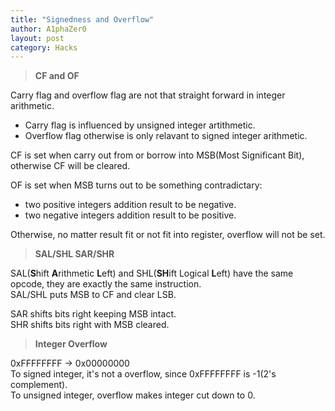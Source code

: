 ```yaml
---
title: "Signedness and Overflow"
author: A1phaZer0
layout: post
category: Hacks
---
```

>**CF and OF**  

Carry flag and overflow flag are not that straight forward in integer arithmetic.  
* Carry flag is influenced by unsigned integer artithmetic.  
* Overflow flag otherwise is only relavant to signed integer arithmetic.  

CF is set when carry out from or borrow into MSB(Most Significant Bit), otherwise CF will be cleared.  
<!--more-->

OF is set when MSB turns out to be something contradictary:  
* two positive integers addition result to be negative.  
* two negative integers addition result to be positive.  

Otherwise, no matter result fit or not fit into register, overflow will not be set.  

>**SAL/SHL SAR/SHR**

SAL(**S**hift **A**rithmetic **L**eft) and SHL(**SH**ift Logical **L**eft) have the same opcode, they are exactly the same instruction.  
SAL/SHL puts MSB to CF and clear LSB.  

SAR shifts bits right keeping MSB intact.  
SHR shifts bits right with MSB cleared.  

>**Integer Overflow**  

0xFFFFFFFF -> 0x00000000  
To signed integer, it's not a overflow, since 0xFFFFFFFF is -1(2's complement).  
To unsigned integer, overflow makes integer cut down to 0.  


